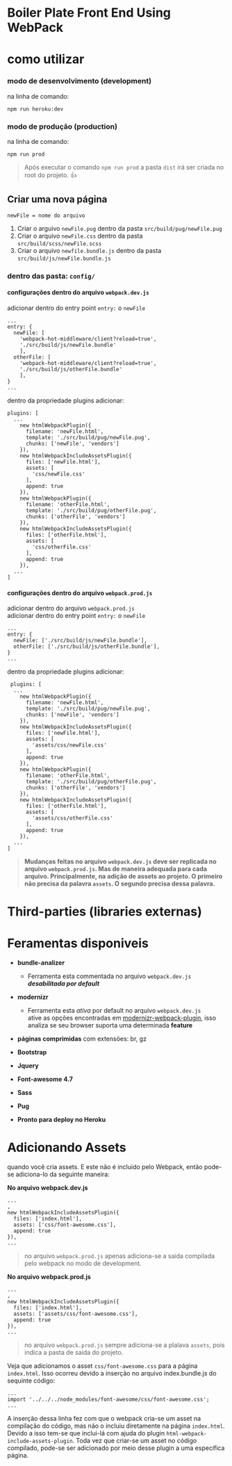 # Boiler Plate Front End Using WebPack

# como utilizar
### modo de desenvolvimento (development)
na linha de comando:
    
    npm run heroku:dev

### modo de produção (production)
na linha de comando:
    
    npm run prod

> Após executar o comando `npm run prod` a pasta `dist` irá ser criada no root do projeto. :+1:

## Criar uma nova página
`newFile = nome do arquivo` <br />
1. Criar o arguivo `newFile.pug` dentro da pasta `src/build/pug/newFile.pug`
1. Criar o arquivo `newFile.css` dentro da pasta `src/build/scss/newFile.scss`
1. Criar o arquivo `newfile.bundle.js` dentro da pasta `src/build/js/newFile.bundle.js`

### dentro das pasta: `config/`
#### configurações dentro do arquivo `webpack.dev.js`
adicionar dentro do entry point `entry:` o `newFile` <br />
    
    ...
    entry: {
      newFile: [
        'webpack-hot-middleware/client?reload=true',
        './src/build/js/newFile.bundle'
        ],
      otherFile: [
        'webpack-hot-middleware/client?reload=true',
        './src/build/js/otherFile.bundle'
        ],
    }
    ...

dentro da propriedade plugins adicionar: <br />
    
    plugins: [
      ...
        new htmlWebpackPlugin({
          filename: 'newFile.html',
          template: './src/build/pug/newFile.pug',
          chunks: ['newFile', 'vendors']
        }),
        new htmlWebpackIncludeAssetsPlugin({
          files: ['newFile.html'],
          assets: [
            'css/newFile.css'        
          ],
          append: true
        }),
        new htmlWebpackPlugin({
          filename: 'otherFile.html',
          template: './src/build/pug/otherFile.pug',
          chunks: ['otherFile', 'vendors']
        }),
        new htmlWebpackIncludeAssetsPlugin({
          files: ['otherFile.html'],
          assets: [
            'css/otherFile.css'        
          ],
          append: true
        }),
      ...
    ]

#### configurações dentro do arquivo `webpack.prod.js`

adicionar dentro do arquivo `webpack.prod.js` <br />
adicionar dentro do entry point `entry:` o `newFile` <br />   

    ...
    entry: {
      newFile: ['./src/build/js/newFile.bundle'],
      otherFile: ['./src/build/js/otherFile.bundle'],
    }
    ...

dentro da propriedade plugins adicionar: <br />

     plugins: [
      ...
        new htmlWebpackPlugin({
          filename: 'newFile.html',
          template: './src/build/pug/newFile.pug',
          chunks: ['newFile', 'vendors']
        }),
        new htmlWebpackIncludeAssetsPlugin({
          files: ['newFile.html'],
          assets: [
            'assets/css/newFile.css'        
          ],
          append: true
        }),
        new htmlWebpackPlugin({
          filename: 'otherFile.html',
          template: './src/build/pug/otherFile.pug',
          chunks: ['otherFile', 'vendors']
        }),
        new htmlWebpackIncludeAssetsPlugin({
          files: ['otherFile.html'],
          assets: [
            'assets/css/otherFile.css'        
          ],
          append: true
        }),
      ...
    ]

> **Mudanças feitas no arquivo `webpack.dev.js` deve ser replicada no arquivo `webpack.prod.js`. Mas de maneira adequada para cada arquivo. Principalmente, na adição de assets ao projeto. O primeiro não precisa da palavra `assets`. O segundo precisa dessa palavra.**

# Third-parties (libraries externas)

# Feramentas disponiveis

* **bundle-analizer**
  * Ferramenta esta commentada no arquivo `webpack.dev.js` **_desabilitada por default_**

* **modernizr**
  * Ferramenta esta _ativa_ por default no arquivo `webpack.dev.js` <br />
  ative as opções encontradas em [modernizr-webpack-plugin](https://github.com/Modernizr/Modernizr/blob/master/lib/config-all.json), isso analiza se seu browser suporta uma determinada **feature**
* **páginas comprimidas** com extensões: br, gz

* **Bootstrap**

* **Jquery**

* **Font-awesome 4.7**

* **Sass**

* **Pug**

* **Pronto para deploy no Heroku**

# Adicionando Assets

quando você cria assets. E este não é incluido pelo Webpack, então pode-se adiciona-lo da seguinte maneira:

**No arquivo webpack.dev.js**

    ...
    , 
    new htmlWebpackIncludeAssetsPlugin({
      files: ['index.html'],
      assets: ['css/font-awesome.css'],
      append: true
    }),
    ...

> no arquivo `webpack.prod.js` apenas adiciona-se a saida compilada pelo webpack no modo de development.

**No arquivo webpack.prod.js**

    ...
    , 
    new htmlWebpackIncludeAssetsPlugin({
      files: ['index.html'],
      assets: ['assets/css/font-awesome.css'],
      append: true
    }),
    ...

> no arquivo `webpack.prod.js` sempre adiciona-se a plalava `assets`, pois indica a pasta de saida do projeto.

Veja que adicionamos o asset `css/font-awesome.css` para a página `index.html`. Isso ocorreu devido a inserção no arquivo index.bundle.js do sequinte código:

    ...    
    import '../../../node_modules/font-awesome/css/font-awesome.css';
    ...

A inserção dessa linha fez com que o webpack cria-se um asset na compilação do código, mas não o incluiu diretamente na página `index.html`. Devido a isso tem-se que inclui-lá com ajuda do plugin `html-webpack-include-assets-plugin`. Toda vez que criar-se um asset no código compilado, pode-se ser adicionado por meio desse plugin a uma específica página.